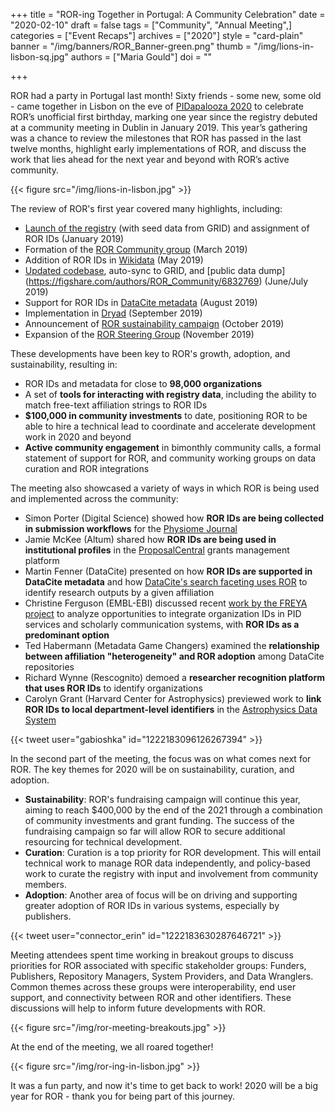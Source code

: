 +++
title = "ROR-ing Together in Portugal: A Community Celebration"
date = "2020-02-10"
draft = false
tags = ["Community", "Annual Meeting",]
categories = ["Event Recaps"]
archives = ["2020"]
style = "card-plain"
banner = "/img/banners/ROR_Banner-green.png"
thumb = "/img/lions-in-lisbon-sq.jpg"
authors = ["Maria Gould"]
doi = ""

+++

ROR had a party in Portugal last month! Sixty friends - some new, some old - came together in Lisbon on the eve of [PIDapalooza 2020](https://www.pidapalooza.org) to celebrate ROR’s unofficial first birthday, marking one year since the registry debuted at a community meeting in Dublin in January 2019. This year’s gathering was a chance to review the milestones that ROR has passed in the last twelve months, highlight early implementations of ROR, and discuss the work that lies ahead for the next year and beyond with ROR’s active community.

{{< figure src="/img/lions-in-lisbon.jpg" >}}

The review of ROR's first year covered many highlights, including:

-  [Launch of the registry](https://ror.org/blog/2019-02-10-announcing-first-ror-prototype/) (with seed data from GRID) and assignment of ROR IDs (January 2019)
-  Formation of the [ROR Community group](/supporters) (March 2019)
-  Addition of ROR IDs in [Wikidata](https://www.wikidata.org/wiki/Property:P6782) (May 2019)
-  [Updated codebase](/blog/2019-07-02-ror-development-update/), auto-sync to GRID, and [public data dump] (https://figshare.com/authors/ROR_Community/6832769) (June/July 2019)
-  Support for ROR IDs in [DataCite metadata](https://blog.datacite.org/identify-your-affiliation-with-metadata-schema-4-3/) (August 2019)
-  Implementation in [Dryad](/blog/2019-07-10-ror-ing-together-with-dryad/) (September 2019)
-  Announcement of [ROR sustainability campaign](/blog/2019-10-16-help-sustain-ror/) (October 2019)
-  Expansion of the [ROR Steering Group](/blog/2019-11-22-meet-the-ror-steering-group/) (November 2019)

These developments have been key to ROR's growth, adoption, and sustainability, resulting in:

-  ROR IDs and metadata for close to **98,000 organizations**
-  A set of **tools for interacting with registry data**, including the ability to match free-text affiliation strings to ROR IDs
-  **$100,000 in community investments** to date, positioning ROR to be able to hire a technical lead to coordinate and accelerate development work in 2020 and beyond
-  **Active community engagement** in bimonthly community calls, a formal statement of support for ROR, and community working groups on data curation and ROR integrations

The meeting also showcased a variety of ways in which ROR is being used and implemented across the community:

-  Simon Porter (Digital Science) showed how **ROR IDs are being collected in submission workflows** for the [Physiome Journal](https://journal.physiomeproject.org/)
-  Jamie McKee (Altum) shared how **ROR IDs are being used in institutional profiles** in the [ProposalCentral](https://www.altum.com/grant-making-management-system-software-tools) grants management platform
-  Martin Fenner (DataCite) presented on how **ROR IDs are supported in DataCite metadata** and how [DataCite's search faceting uses ROR](https://blog.datacite.org/affiliation-facet-new-in-datacite-search/) to identify research outputs by a given affiliation
-  Christine Ferguson (EMBL-EBI) discussed recent [work by the FREYA project](https://www.project-freya.eu/en/deliverables/freya_d4-4.pdf) to analyze opportunities to integrate organization IDs in PID services and scholarly communication systems, with **ROR IDs as a predominant option**
-  Ted Habermann (Metadata Game Changers) examined the **relationship between affiliation "heterogeneity" and ROR adoption** among DataCite repositories
-  Richard Wynne (Rescognito) demoed a **researcher recognition platform that uses ROR IDs** to identify organizations
-  Carolyn Grant (Harvard Center for Astrophysics) previewed work to **link ROR IDs to local department-level identifiers** in the [Astrophysics Data System](https://ui.adsabs.harvard.edu/)

{{< tweet user="gabioshka" id="1222183096126267394" >}}

In the second part of the meeting, the focus was on what comes next for ROR. The key themes for 2020 will be on sustainability, curation, and adoption.

-  **Sustainability**: ROR's fundraising campaign will continue this year, aiming to reach $400,000 by the end of the 2021 through a combination of community investments and grant funding. The success of the fundraising campaign so far will allow ROR to secure additional resourcing for technical development.
-  **Curation**: Curation is a top priority for ROR development. This will entail technical work to manage ROR data independently, and policy-based work to curate the registry with input and involvement from community members.
-  **Adoption**: Another area of focus will be on driving and supporting greater adoption of ROR IDs in various systems, especially by publishers.

{{< tweet user="connector_erin" id="1222183630287646721" >}}

Meeting attendees spent time working in breakout groups to discuss priorities for ROR associated with specific stakeholder groups: Funders, Publishers, Repository Managers, System Providers, and Data Wranglers. Common themes across these groups were interoperability, end user support, and connectivity between ROR and other identifiers. These discussions will help to inform future developments with ROR.

{{< figure src="/img/ror-meeting-breakouts.jpg" >}}

At the end of the meeting, we all roared together!

{{< figure src="/img/ror-ing-in-lisbon.jpg" >}}

It was a fun party, and now it's time to get back to work! 2020 will be a big year for ROR - thank you for being part of this journey.
